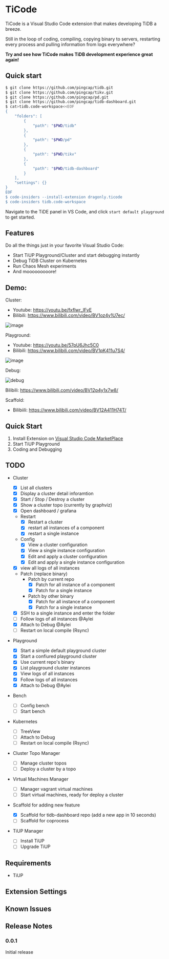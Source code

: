 # TiCode

TiCode is a Visual Studio Code extension that makes developing TiDB a breeze.

Still in the loop of coding, compiling, copying binary to servers, restarting every process and pulling information from logs everywhere?

**Try and see how TiCode makes TiDB development experience great again!**

## Quick start

```bash
$ git clone https://github.com/pingcap/tidb.git
$ git clone https://github.com/pingcap/tikv.git
$ git clone https://github.com/pingcap/pd.git
$ git clone https://github.com/pingcap/tidb-dashboard.git
$ cat>tidb.code-workspace<<EOF
{
	"folders": [
		{
			"path": "$PWD/tidb"
		},
		{
			"path": "$PWD/pd"
		},
		{
			"path": "$PWD/tikv"
		},
		{
			"path": "$PWD/tidb-dashboard"
		}
	],
	"settings": {}
}
EOF 
$ code-insiders --install-extension dragonly.ticode
$ code-insiders tidb.code-workspace
```

Navigate to the TiDE panel in VS Code, and click `start default playground` to get started.

## Features

Do all the things just in your favorite Visual Studio Code:

- Start TiUP Playground/Cluster and start debugging instantly
- Debug TiDB Cluster on Kubernetes
- Run Chaos Mesh experiments
- And mooooooooore!

## Demo:

Cluster:

- Youtube: https://youtu.be/fxflwr_lFvE
- Bilibili: https://www.bilibili.com/video/BV1oz4y1U7ec/

![image](https://user-images.githubusercontent.com/1284531/104792552-b7e9ba80-57d9-11eb-907c-1d0cfbc6d72d.png)

Playground:

- Youtube: https://youtu.be/57pU6Jhc5C0
- Bilibili: https://www.bilibili.com/video/BV1pK411u7S4/

![image](https://user-images.githubusercontent.com/1284531/104793321-f7fe6c80-57dc-11eb-8b51-a25a6690d87a.png)

Debug:

![debug](https://user-images.githubusercontent.com/18556593/104743603-d70b2c80-5786-11eb-988b-8f8c3f2daeae.gif)

Bilibili: https://www.bilibili.com/video/BV12p4y1x7w8/

Scaffold:

- Bilibiili: https://www.bilibili.com/video/BV12A411H74T/

## Quick Start

1. Install Extension on [Visual Studio Code MarketPlace](https://marketplace.visualstudio.com/items?itemName=dragonly.ticode)
2. Start TiUP Playground
3. Coding and Debugging

## TODO

- Cluster

  - [x] List all clusters
  - [x] Display a cluster detail inforamtion
  - [x] Start / Stop / Destroy a cluster
  - [x] Show a cluster topo (currently by graphviz)
  - [x] Open dashboard / grafana
  - Restart
    - [x] Restart a cluster
    - [x] restart all instances of a component
    - [x] restart a single instance
  - Config
    - [x] View a cluster configuration
    - [x] View a single instance configuration
    - [x] Edit and apply a cluster configuration
    - [x] Edit and apply a single instance configuration
  - [x] view all logs of all instances
  - Patch (replace binary)
    - Patch by current repo
      - [x] Patch for all instance of a component
      - [x] Patch for a single instance
    - Patch by other binary
      - [x] Patch for all instance of a component
      - [x] Patch for a single instance
  - [x] SSH to a single instance and enter the folder
  - [ ] Follow logs of all instances @Aylei
  - [x] Attach to Debug @Aylei
  - [ ] Restart on local compile (Rsync)

- Playground

  - [x] Start a simple default playground cluster
  - [x] Start a confiured playground cluster
  - [x] Use current repo's binary
  - [x] List playground cluster instances
  - [x] View logs of all instances
  - [x] Follow logs of all instances
  - [x] Attach to Debug @Aylei

- Bench

  - [ ] Config bench
  - [ ] Start bench

- Kubernetes

  - [ ] TreeView
  - [ ] Attach to Debug
  - [ ] Restart on local compile (Rsync)

- Cluster Topo Manager

  - [ ] Manage cluster topos
  - [ ] Deploy a cluster by a topo

- Virtual Machines Manager

  - [ ] Manager vagrant virtual machines
  - [ ] Start virtual machines, ready for deploy a cluster

- Scaffold for adding new feature

  - [x] Scaffold for tidb-dashboard repo (add a new app in 10 seconds)
  - [ ] Scaffold for coprocess

- TiUP Manager
  - [ ] Install TiUP
  - [ ] Upgrade TiUP

## Requirements

- TiUP

## Extension Settings

## Known Issues

## Release Notes

### 0.0.1

Initial release
